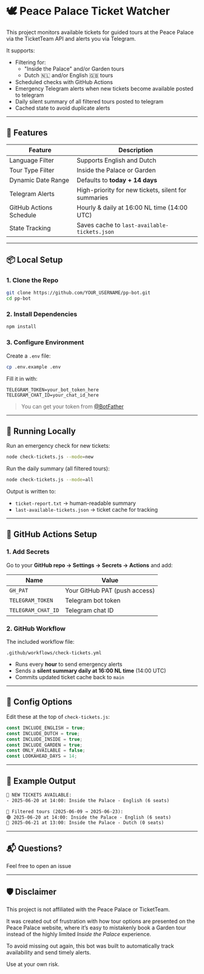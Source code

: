 # 🕊️ Peace Palace Ticket Watcher

This project monitors available tickets for guided tours at the Peace Palace via the TicketTeam API and alerts you via Telegram.

It supports:

- Filtering for:
  - "Inside the Palace" and/or Garden tours
  - Dutch 🇳🇱 and/or English 🇬🇧 tours
- Scheduled checks with GitHub Actions
- Emergency Telegram alerts when new tickets become available posted to telegram
- Daily silent summary of all filtered tours posted to telegram
- Cached state to avoid duplicate alerts

---

## 🚀 Features

| Feature                 | Description                              |
|-------------------------|------------------------------------------|
| Language Filter         | Supports English and Dutch               |
| Tour Type Filter        | Inside the Palace or Garden              |
| Dynamic Date Range      | Defaults to **today + 14 days**          |
| Telegram Alerts         | High-priority for new tickets, silent for summaries |
| GitHub Actions Schedule | Hourly & daily at 16:00 NL time (14:00 UTC) |
| State Tracking          | Saves cache to `last-available-tickets.json` |

---

## 📦 Local Setup

### 1. Clone the Repo

```bash
git clone https://github.com/YOUR_USERNAME/pp-bot.git
cd pp-bot
```

### 2. Install Dependencies

```bash
npm install
```

### 3. Configure Environment

Create a `.env` file:

```bash
cp .env.example .env
```

Fill it in with:

```env
TELEGRAM_TOKEN=your_bot_token_here
TELEGRAM_CHAT_ID=your_chat_id_here
```

> You can get your token from [@BotFather](https://t.me/BotFather)

---

## 🧪 Running Locally

Run an emergency check for new tickets:

```bash
node check-tickets.js --mode=new
```

Run the daily summary (all filtered tours):

```bash
node check-tickets.js --mode=all
```

Output is written to:

- `ticket-report.txt` → human-readable summary
- `last-available-tickets.json` → ticket cache for tracking

---

## 🤖 GitHub Actions Setup

### 1. Add Secrets

Go to your **GitHub repo → Settings → Secrets → Actions** and add:

| Name              | Value                         |
|-------------------|-------------------------------|
| `GH_PAT`          | Your GitHub PAT (push access) |
| `TELEGRAM_TOKEN`  | Telegram bot token            |
| `TELEGRAM_CHAT_ID`| Telegram chat ID              |

### 2. GitHub Workflow

The included workflow file:

```
.github/workflows/check-tickets.yml
```

- Runs every **hour** to send emergency alerts
- Sends a **silent summary daily at 16:00 NL time** (14:00 UTC)
- Commits updated ticket cache back to `main`

---

## 🔧 Config Options

Edit these at the top of `check-tickets.js`:

```js
const INCLUDE_ENGLISH = true;
const INCLUDE_DUTCH = true;
const INCLUDE_INSIDE = true;
const INCLUDE_GARDEN = true;
const ONLY_AVAILABLE = false;
const LOOKAHEAD_DAYS = 14;
```

---

## 📄 Example Output

```txt
🎉 NEW TICKETS AVAILABLE:
- 2025-06-20 at 14:00: Inside the Palace - English (6 seats)

📅 Filtered tours (2025-06-09 → 2025-06-23):
🟢 2025-06-20 at 14:00: Inside the Palace - English (6 seats)
🔴 2025-06-21 at 13:00: Inside the Palace - Dutch (0 seats)
```


---

## 📬 Questions?

Feel free to open an issue

---

## 🛡 Disclaimer

This project is not affiliated with the Peace Palace or TicketTeam.   

It was created out of frustration with how tour options are presented on the Peace Palace website, where it’s easy to mistakenly book a Garden tour instead of the highly limited *Inside the Palace* experience.

To avoid missing out again, this bot was built to automatically track availability and send timely alerts.

Use at your own risk.
